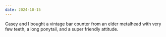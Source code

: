 ```yaml
---
date: 2024-10-15
---
```


Casey and I bought a vintage bar counter from an elder metalhead with very few teeth, a long ponytail, and a super friendly attitude.
